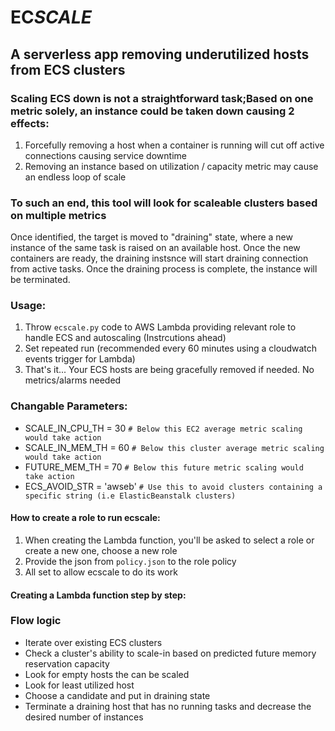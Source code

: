# EC*SCALE*
## A serverless app removing underutilized hosts from ECS clusters

### Scaling ECS down is not a straightforward task;Based on one metric solely, an instance could be taken down causing 2 effects:
 1. Forcefully removing a host when a container is running will cut off active connections causing service downtime
 2. Removing an instance based on utilization / capacity metric may cause an endless loop of scale


### To such an end, this tool will look for scaleable clusters based on multiple metrics
Once identified, the target is moved to "draining" state, where a new instance of the same task is raised on an available host. Once the new containers are ready, the draining instsnce will start draining connection from active tasks.
Once the draining process is complete, the instance will be terminated.


### Usage:
1. Throw `ecscale.py` code to AWS Lambda providing relevant role to handle ECS and autoscaling (Instrcutions ahead) 
2. Set repeated run (recommended every 60 minutes using a cloudwatch events trigger for Lambda)
3. That's it... Your ECS hosts are being gracefully removed if needed. No metrics/alarms needed

### Changable Parameters:
* SCALE_IN_CPU_TH = 30 `# Below this EC2 average metric scaling would take action`
* SCALE_IN_MEM_TH = 60 `# Below this cluster average metric scaling would take action`
* FUTURE_MEM_TH = 70 `# Below this future metric scaling would take action`
* ECS_AVOID_STR = 'awseb' `# Use this to avoid clusters containing a specific string (i.e ElasticBeanstalk clusters)`

#### How to create a role to run ecscale:
1. When creating the Lambda function, you'll be asked to select a role or create a new one, choose a new role
2. Provide the json from `policy.json` to the role policy
3. All set to allow ecscale to do its work

#### Creating a Lambda function step by step:

### Flow logic
* Iterate over existing ECS clusters
* Check a cluster's ability to scale-in based on predicted future memory reservation capacity
* Look for empty hosts the can be scaled
* Look for least utilized host
* Choose a candidate and put in draining state
* Terminate a draining host that has no running tasks and decrease the desired number of instances
